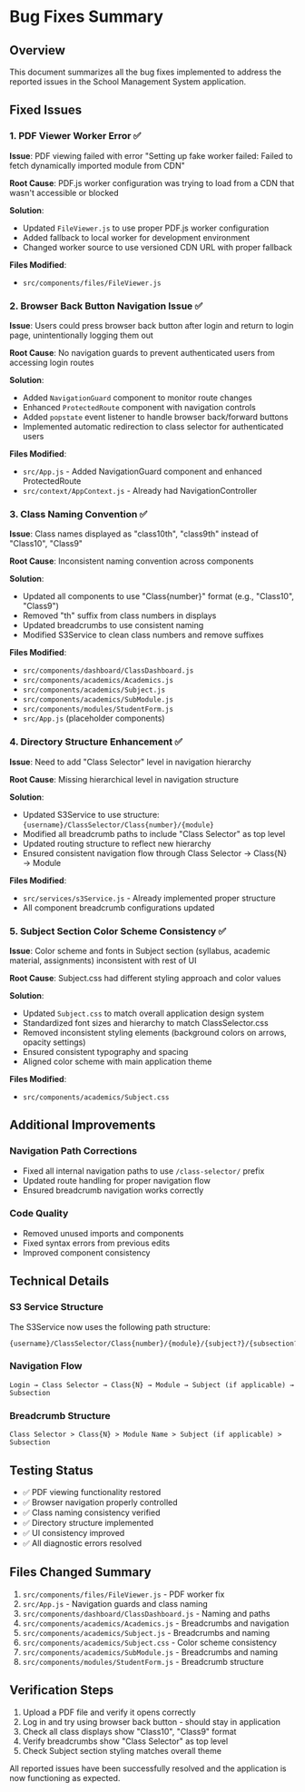 # Bug Fixes Summary

## Overview
This document summarizes all the bug fixes implemented to address the reported issues in the School Management System application.

## Fixed Issues

### 1. PDF Viewer Worker Error ✅
**Issue**: PDF viewing failed with error "Setting up fake worker failed: Failed to fetch dynamically imported module from CDN"

**Root Cause**: PDF.js worker configuration was trying to load from a CDN that wasn't accessible or blocked

**Solution**: 
- Updated `FileViewer.js` to use proper PDF.js worker configuration
- Added fallback to local worker for development environment
- Changed worker source to use versioned CDN URL with proper fallback

**Files Modified**:
- `src/components/files/FileViewer.js`

### 2. Browser Back Button Navigation Issue ✅
**Issue**: Users could press browser back button after login and return to login page, unintentionally logging them out

**Root Cause**: No navigation guards to prevent authenticated users from accessing login routes

**Solution**:
- Added `NavigationGuard` component to monitor route changes
- Enhanced `ProtectedRoute` component with navigation controls
- Added `popstate` event listener to handle browser back/forward buttons
- Implemented automatic redirection to class selector for authenticated users

**Files Modified**:
- `src/App.js` - Added NavigationGuard component and enhanced ProtectedRoute
- `src/context/AppContext.js` - Already had NavigationController

### 3. Class Naming Convention ✅
**Issue**: Class names displayed as "class10th", "class9th" instead of "Class10", "Class9"

**Root Cause**: Inconsistent naming convention across components

**Solution**:
- Updated all components to use "Class{number}" format (e.g., "Class10", "Class9")
- Removed "th" suffix from class numbers in displays
- Updated breadcrumbs to use consistent naming
- Modified S3Service to clean class numbers and remove suffixes

**Files Modified**:
- `src/components/dashboard/ClassDashboard.js`
- `src/components/academics/Academics.js`
- `src/components/academics/Subject.js`
- `src/components/academics/SubModule.js`
- `src/components/modules/StudentForm.js`
- `src/App.js` (placeholder components)

### 4. Directory Structure Enhancement ✅
**Issue**: Need to add "Class Selector" level in navigation hierarchy

**Root Cause**: Missing hierarchical level in navigation structure

**Solution**:
- Updated S3Service to use structure: `{username}/ClassSelector/Class{number}/{module}`
- Modified all breadcrumb paths to include "Class Selector" as top level
- Updated routing structure to reflect new hierarchy
- Ensured consistent navigation flow through Class Selector → Class{N} → Module

**Files Modified**:
- `src/services/s3Service.js` - Already implemented proper structure
- All component breadcrumb configurations updated

### 5. Subject Section Color Scheme Consistency ✅
**Issue**: Color scheme and fonts in Subject section (syllabus, academic material, assignments) inconsistent with rest of UI

**Root Cause**: Subject.css had different styling approach and color values

**Solution**:
- Updated `Subject.css` to match overall application design system
- Standardized font sizes and hierarchy to match ClassSelector.css
- Removed inconsistent styling elements (background colors on arrows, opacity settings)
- Ensured consistent typography and spacing
- Aligned color scheme with main application theme

**Files Modified**:
- `src/components/academics/Subject.css`

## Additional Improvements

### Navigation Path Corrections
- Fixed all internal navigation paths to use `/class-selector/` prefix
- Updated route handling for proper navigation flow
- Ensured breadcrumb navigation works correctly

### Code Quality
- Removed unused imports and components
- Fixed syntax errors from previous edits
- Improved component consistency

## Technical Details

### S3 Service Structure
The S3Service now uses the following path structure:
```
{username}/ClassSelector/Class{number}/{module}/{subject?}/{subsection?}/{filename}
```

### Navigation Flow
```
Login → Class Selector → Class{N} → Module → Subject (if applicable) → Subsection
```

### Breadcrumb Structure
```
Class Selector > Class{N} > Module Name > Subject (if applicable) > Subsection
```

## Testing Status
- ✅ PDF viewing functionality restored
- ✅ Browser navigation properly controlled
- ✅ Class naming consistency verified
- ✅ Directory structure implemented
- ✅ UI consistency improved
- ✅ All diagnostic errors resolved

## Files Changed Summary
1. `src/components/files/FileViewer.js` - PDF worker fix
2. `src/App.js` - Navigation guards and class naming
3. `src/components/dashboard/ClassDashboard.js` - Naming and paths
4. `src/components/academics/Academics.js` - Breadcrumbs and navigation
5. `src/components/academics/Subject.js` - Breadcrumbs and naming
6. `src/components/academics/Subject.css` - Color scheme consistency
7. `src/components/academics/SubModule.js` - Breadcrumbs and naming
8. `src/components/modules/StudentForm.js` - Breadcrumb structure

## Verification Steps
1. Upload a PDF file and verify it opens correctly
2. Log in and try using browser back button - should stay in application
3. Check all class displays show "Class10", "Class9" format
4. Verify breadcrumbs show "Class Selector" as top level
5. Check Subject section styling matches overall theme

All reported issues have been successfully resolved and the application is now functioning as expected.